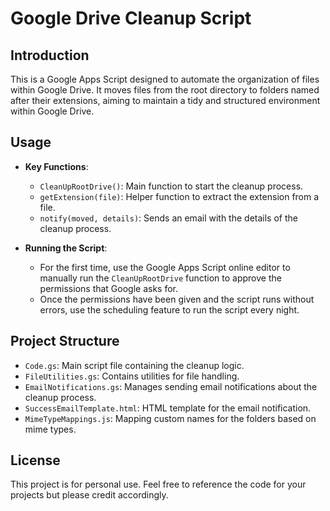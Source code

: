 # Google Drive Cleanup Script

## Introduction

This is a Google Apps Script designed to automate the organization of files within Google Drive. It moves files from the root directory to folders named after their extensions, aiming to maintain a tidy and structured environment within Google Drive.


## Usage

- **Key Functions**:

  - `CleanUpRootDrive()`: Main function to start the cleanup process.
  - `getExtension(file)`: Helper function to extract the extension from a file.
  - `notify(moved, details)`: Sends an email with the details of the cleanup process.

- **Running the Script**:
  
  - For the first time, use the Google Apps Script online editor to manually run the `CleanUpRootDrive` function to approve the permissions that Google asks for.
  - Once the permissions have been given and the script runs without errors, use the scheduling feature to run the script every night.

## Project Structure

- `Code.gs`: Main script file containing the cleanup logic.
- `FileUtilities.gs`: Contains utilities for file handling.
- `EmailNotifications.gs`: Manages sending email notifications about the cleanup process.
- `SuccessEmailTemplate.html`: HTML template for the email notification.
- `MimeTypeMappings.js`: Mapping custom names for the folders based on mime types.

## License

This project is for personal use. Feel free to reference the code for your projects but please credit accordingly.
